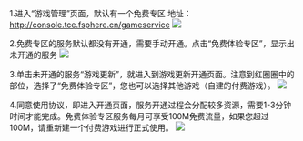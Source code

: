
1.进入“游戏管理”页面，默认有一个免费专区
地址：http://console.tce.fsphere.cn/gameservice
![](http://imgcache.tcecqpoc.fsphere.cn/image/mc.qcloudimg.com/static/img/df3db25a0398694de3b7f3336c173168/1.png)

2.免费专区的服务默认都没有开通，需要手动开通。点击“免费体验专区”，显示出未开通的服务
![](http://imgcache.tcecqpoc.fsphere.cn/image/mc.qcloudimg.com/static/img/1634a4503455c8efa8075975f1c21a25/2.png)

3.单击未开通的服务“游戏更新”，就进入到游戏更新开通页面。注意到红圈圈中的部位，选择了“免费体验专区”，您也可以选择其他游戏（自建的付费游戏）。
![](http://imgcache.tcecqpoc.fsphere.cn/image/mc.qcloudimg.com/static/img/9730aed7ee59bba6eac8ee3bf7f91eb7/3.png)

4.同意使用协议，即进入开通页面，服务开通过程会分配较多资源，需要1-3分钟时间才能完成。免费体验专区服务每月可享受100M免费流量，如果您超过100M，请重新建一个付费游戏进行正式使用。
![](http://imgcache.tcecqpoc.fsphere.cn/image/mc.qcloudimg.com/static/img/cb4e09254cdf98bfb0e7d1f746f8511f/4.png)


